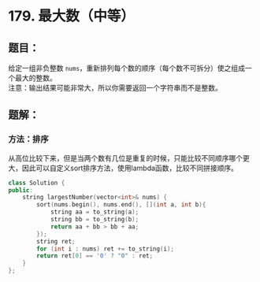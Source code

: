 # 179. 最大数（中等）
## 题目：
给定一组非负整数 `nums`，重新排列每个数的顺序（每个数不可拆分）使之组成一个最大的整数。\
注意：输出结果可能非常大，所以你需要返回一个字符串而不是整数。
## 题解：
### 方法：排序
从高位比较下来，但是当两个数有几位是重复的时候，只能比较不同顺序哪个更大，因此可以自定义sort排序方法，使用lambda函数，比较不同拼接顺序。
```c++
class Solution {
public:
    string largestNumber(vector<int>& nums) {
        sort(nums.begin(), nums.end(), [](int a, int b){
            string aa = to_string(a);
            string bb = to_string(b);
            return aa + bb > bb + aa;
        });
        string ret;
        for (int i : nums) ret += to_string(i);
        return ret[0] == '0' ? "0" : ret;
    }
};
```